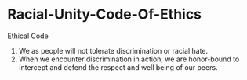 # Racial-Unity-Code-Of-Ethics


Ethical Code
1. We as people will not tolerate discrimination or racial hate.
2. When we encounter discrimination in action, we are honor-bound to intercept and defend the respect and well being of our peers.


